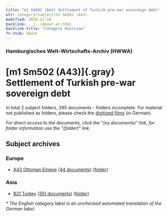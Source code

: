 ```yaml
---
title: "m1 Sm502 (A43) Settlement of Turkish pre-war sovereign debt"
etr: category/subject/m1 Sm502 (A43)
modified: 2020-12-18
backlink: ../../about.en.html
backlink-title: "Category Overview"
fn-stub: about
---
```


### Hamburgisches Welt-Wirtschafts-Archiv (HWWA)
# [m1 Sm502 (A43)]{.gray}&#8201; Settlement of Turkish pre-war sovereign debt&#160; 





In total 2 subject folders, 395 documents - folders incomplete.
For material not published as folders, please check the [digitized films](/film/h1_sh) (in German).

_For direct access to the documents, click the "(xy documents)" link, for folder information use the "(folder)" link._

## Subject archives



### Europe

- [A43 Ottoman Empire](../../../geo/about.en.html#A43) (<a href="https://dfg-viewer.de/show/?tx_dlf[id]=https://pm20.zbw.eu/mets/sh/1410xx/141034/1448xx/144838/public.mets.en.xml" target="_blank">44 documents</a>) ([folder](http://purl.org/pressemappe20/folder/sh/141034,144838))

### Asia

- [B21 Turkey](../../../geo/about.en.html#B21) (<a href="https://dfg-viewer.de/show/?tx_dlf[id]=https://pm20.zbw.eu/mets/sh/1411xx/141111/1448xx/144838/public.mets.en.xml" target="_blank">351 documents</a>) ([folder](http://purl.org/pressemappe20/folder/sh/141111,144838))


_* The English category label is an unchecked automated translation of the German label._

